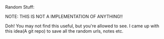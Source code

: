 Random Stuff: 

NOTE: THIS IS NOT A IMPLEMENTATION OF ANYTHING!!

Doh! You may not find this useful, but you're allowed to see.
I came up with this idea(A git repo) to save all the random urls, notes etc.
